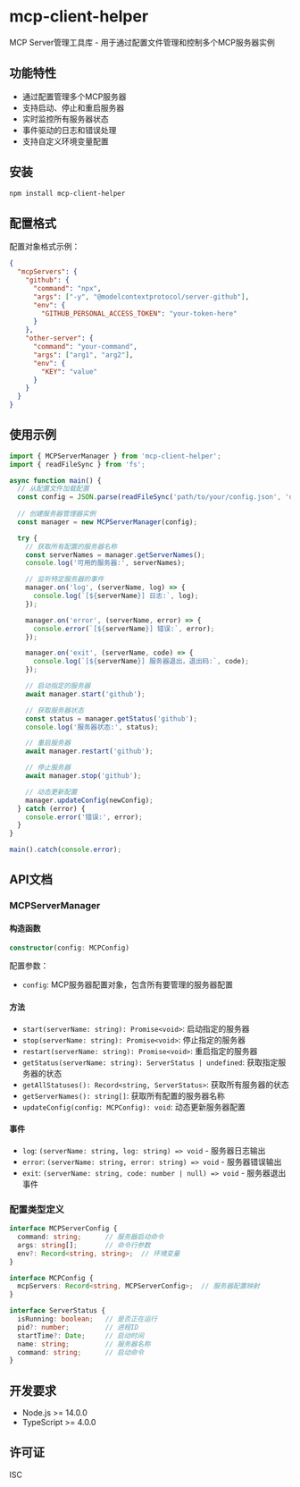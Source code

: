# mcp-client-helper

MCP Server管理工具库 - 用于通过配置文件管理和控制多个MCP服务器实例

## 功能特性

- 通过配置管理多个MCP服务器
- 支持启动、停止和重启服务器
- 实时监控所有服务器状态
- 事件驱动的日志和错误处理
- 支持自定义环境变量配置

## 安装

```bash
npm install mcp-client-helper
```

## 配置格式

配置对象格式示例：
```json
{
  "mcpServers": {
    "github": {
      "command": "npx",
      "args": ["-y", "@modelcontextprotocol/server-github"],
      "env": {
        "GITHUB_PERSONAL_ACCESS_TOKEN": "your-token-here"
      }
    },
    "other-server": {
      "command": "your-command",
      "args": ["arg1", "arg2"],
      "env": {
        "KEY": "value"
      }
    }
  }
}
```

## 使用示例

```typescript
import { MCPServerManager } from 'mcp-client-helper';
import { readFileSync } from 'fs';

async function main() {
  // 从配置文件加载配置
  const config = JSON.parse(readFileSync('path/to/your/config.json', 'utf-8'));
  
  // 创建服务器管理器实例
  const manager = new MCPServerManager(config);

  try {
    // 获取所有配置的服务器名称
    const serverNames = manager.getServerNames();
    console.log('可用的服务器:', serverNames);

    // 监听特定服务器的事件
    manager.on('log', (serverName, log) => {
      console.log(`[${serverName}] 日志:`, log);
    });

    manager.on('error', (serverName, error) => {
      console.error(`[${serverName}] 错误:`, error);
    });

    manager.on('exit', (serverName, code) => {
      console.log(`[${serverName}] 服务器退出，退出码:`, code);
    });

    // 启动指定的服务器
    await manager.start('github');

    // 获取服务器状态
    const status = manager.getStatus('github');
    console.log('服务器状态:', status);

    // 重启服务器
    await manager.restart('github');

    // 停止服务器
    await manager.stop('github');

    // 动态更新配置
    manager.updateConfig(newConfig);
  } catch (error) {
    console.error('错误:', error);
  }
}

main().catch(console.error);
```

## API文档

### MCPServerManager

#### 构造函数

```typescript
constructor(config: MCPConfig)
```

配置参数：
- `config`: MCP服务器配置对象，包含所有要管理的服务器配置

#### 方法

- `start(serverName: string): Promise<void>`: 启动指定的服务器
- `stop(serverName: string): Promise<void>`: 停止指定的服务器
- `restart(serverName: string): Promise<void>`: 重启指定的服务器
- `getStatus(serverName: string): ServerStatus | undefined`: 获取指定服务器的状态
- `getAllStatuses(): Record<string, ServerStatus>`: 获取所有服务器的状态
- `getServerNames(): string[]`: 获取所有配置的服务器名称
- `updateConfig(config: MCPConfig): void`: 动态更新服务器配置

#### 事件

- `log`: `(serverName: string, log: string) => void` - 服务器日志输出
- `error`: `(serverName: string, error: string) => void` - 服务器错误输出
- `exit`: `(serverName: string, code: number | null) => void` - 服务器退出事件

### 配置类型定义

```typescript
interface MCPServerConfig {
  command: string;      // 服务器启动命令
  args: string[];       // 命令行参数
  env?: Record<string, string>;  // 环境变量
}

interface MCPConfig {
  mcpServers: Record<string, MCPServerConfig>;  // 服务器配置映射
}

interface ServerStatus {
  isRunning: boolean;   // 是否正在运行
  pid?: number;         // 进程ID
  startTime?: Date;     // 启动时间
  name: string;         // 服务器名称
  command: string;      // 启动命令
}
```

## 开发要求

- Node.js >= 14.0.0
- TypeScript >= 4.0.0

## 许可证

ISC
